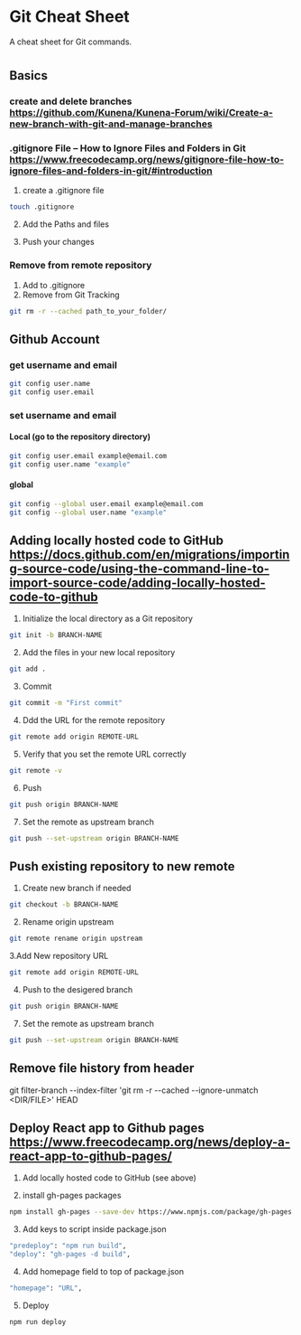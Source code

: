 # Git Cheat Sheet

A cheat sheet for Git commands.

#

## Basics

### create and delete branches https://github.com/Kunena/Kunena-Forum/wiki/Create-a-new-branch-with-git-and-manage-branches

### .gitignore File – How to Ignore Files and Folders in Git https://www.freecodecamp.org/news/gitignore-file-how-to-ignore-files-and-folders-in-git/#introduction

1. create a .gitignore file

```bash
touch .gitignore
```

2. Add the Paths and files

3. Push your changes

### Remove from remote repository

1. Add to .gitignore
2. Remove from Git Tracking

```bash
git rm -r --cached path_to_your_folder/
```

## Github Account

### get username and email

```bash
git config user.name
git config user.email
```

### set username and email

#### Local (go to the repository directory)

```bash
git config user.email example@email.com
git config user.name "example"
```

#### global

```bash
git config --global user.email example@email.com
git config --global user.name "example"
```

## Adding locally hosted code to GitHub https://docs.github.com/en/migrations/importing-source-code/using-the-command-line-to-import-source-code/adding-locally-hosted-code-to-github

1. Initialize the local directory as a Git repository

```bash
git init -b BRANCH-NAME
```

2. Add the files in your new local repository

```bash
git add .
```

3. Commit

```bash
git commit -m "First commit"
```

4. Ddd the URL for the remote repository

```bash
git remote add origin REMOTE-URL
```

5. Verify that you set the remote URL correctly

```bash
git remote -v
```

6. Push

```bash
git push origin BRANCH-NAME
```

7. Set the remote as upstream branch

```bash
git push --set-upstream origin BRANCH-NAME
```

## Push existing repository to new remote

1. Create new branch if needed

```bash
git checkout -b BRANCH-NAME
```

2. Rename origin upstream

```bash
git remote rename origin upstream
```

3.Add New repository URL

```bash
git remote add origin REMOTE-URL
```

4. Push to the desigered branch

```bash
git push origin BRANCH-NAME
```

7. Set the remote as upstream branch

```bash
git push --set-upstream origin BRANCH-NAME
```

## Remove file history from header

git filter-branch --index-filter 'git rm -r --cached --ignore-unmatch <DIR/FILE>' HEAD

## Deploy React app to Github pages https://www.freecodecamp.org/news/deploy-a-react-app-to-github-pages/

1. Add locally hosted code to GitHub (see above)

2. install gh-pages packages

```bash
npm install gh-pages --save-dev https://www.npmjs.com/package/gh-pages
```

3. Add keys to script inside package.json

```bash
"predeploy": "npm run build",
"deploy": "gh-pages -d build",
```

4. Add homepage field to top of package.json

```bash
"homepage": "URL",
```

5. Deploy

```bash
npm run deploy
```
